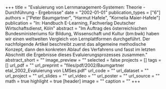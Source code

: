 +++
title = "Evaluierung von Lernmanagement-Systemen: Theorie - Durchführung - Ergebnisse"
date = "2002-01-01"
publication_types = ["6"]
authors = ["Peter Baumgartner", "Harmut Hafele", "Kornelia Maier-Hafele"]
publication = "In: Handbuch E-Learning, Fachverlag Deutscher Wirtschaftsdienst, Köln"
abstract = "Im Auftrag des österreichischen Bundesministeriums für Bildung, Wissenschaft und Kultur (bm:bwk) haben wir einen weltweiten Vergleich von Lernplattformen durchgeführt. Der nachfolgende Artikel beschreibt zuerst das allgemeine methodische Konzept, dann den konkreten Ablauf des Verfahrens und fasst im letzten Abschnitt die Ergebnisse dieses Evaluierungsprozesses zusammen."
abstract_short = ""
image_preview = ""
selected = false
projects = []
tags = []
url_pdf = ""
url_preprint = "files/pdf/2002/Baumgartner etal_2002_Evaluierung von LMSes.pdf"
url_code = ""
url_dataset = ""
url_project = ""
url_slides = ""
url_video = ""
url_poster = ""
url_source = ""
math = true
highlight = true
[header]
image = ""
caption = ""
+++
